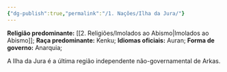 ```yaml
---
{"dg-publish":true,"permalink":"/1. Nações/Ilha da Jura/"}
---
```


 __Religião predominante:__ [[2. Religiões/Imolados ao Abismo\|Imolados ao Abismo]];
 __Raça predominante:__ Kenku;
 __Idiomas oficiais:__ Auran; 
 __Forma de governo:__ Anarquia;

A Ilha da Jura é a última região independente não-governamental de Arkas. 